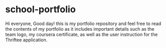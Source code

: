 # school-portfolio

Hi everyone, Good day! this is my portfolio repository and feel free to read the contents of my portfolio as it includes important details such as the team logo, my coursera certificate,
as well as the user instruction for the Thriftee application.
